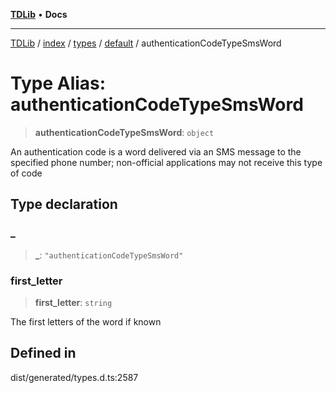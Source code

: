 [**TDLib**](../../../../../../README.md) • **Docs**

***

[TDLib](../../../../../../modules.md) / [index](../../../../../README.md) / [types](../../../README.md) / [default](../README.md) / authenticationCodeTypeSmsWord

# Type Alias: authenticationCodeTypeSmsWord

> **authenticationCodeTypeSmsWord**: `object`

An authentication code is a word delivered via an SMS message to the specified phone number; non-official applications may not receive this type of code

## Type declaration

### \_

> **\_**: `"authenticationCodeTypeSmsWord"`

### first\_letter

> **first\_letter**: `string`

The first letters of the word if known

## Defined in

dist/generated/types.d.ts:2587
